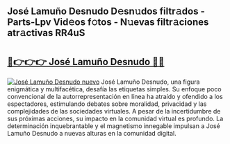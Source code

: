 ## José Lamuño Desnudo D𝚎sn𝚞dos filtr𝚊dos - Parts-Lpv Vid𝚎os f𝚘tos - N𝚞evas filtr𝚊ciones atr𝚊ctivas RR4uS

# <h2><a href="http://mb64dka.tromn.icu/?c=Jos%c3%a9+Lamu%c3%b1o+Desnudo">🔗👉👉👉 José Lamuño Desnudo 🔗🔗</a></h2>

[![José Lamuño Desnudo nuevo](https://i.imgur.com/pEAQMta.gif)](http://mb64dka.tromn.icu/?c=Jos%c3%a9+Lamu%c3%b1o+Desnudo)
José Lamuño Desnudo, una figura enigmática y multifacética, desafía las etiquetas simples. Su enfoque poco convencional de la autorrepresentación en línea ha atraído y ofendido a los espectadores, estimulando debates sobre moralidad, privacidad y las complejidades de las sociedades virtuales. A pesar de la incertidumbre de sus próximas acciones, su impacto en la comunidad virtual es profundo. La determinación inquebrantable y el magnetismo innegable impulsan a José Lamuño Desnudo a nuevas alturas en la comunidad digital.
